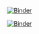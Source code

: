 
[![Binder](https://mybinder.org/badge_logo.svg)](https://mybinder.org/v2/gh/Sara-3D/Prova01/main?labpath=voila%2F07_OpenSlicer.ipynb)


[![Binder](https://mybinder.org/badge_logo.svg)](https://mybinder.org/v2/gh/Sara-3D/Prova01/main?labpath=Progetto_versione4-13.ipynb)
